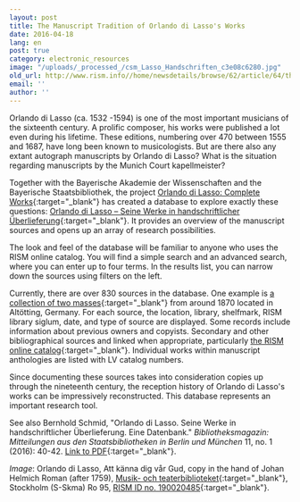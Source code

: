 ```yaml
---
layout: post
title: The Manuscript Tradition of Orlando di Lasso's Works
date: 2016-04-18
lang: en
post: true
category: electronic_resources
image: "/uploads/_processed_/csm_Lasso_Handschriften_c3e08c6280.jpg"
old_url: http://www.rism.info//home/newsdetails/browse/62/article/64/the-manuscript-tradition-of-orlando-di-lassos-works.html
email: ''
author: ''
---
```



Orlando di Lasso (ca. 1532 -1594) is one of the most important musicians of the sixteenth century. A prolific composer, his works were published a lot even during his lifetime. These editions, numbering over 470 between 1555 and 1687, have long been known to musicologists. But are there also any extant autograph manuscripts by Orlando di Lasso? What is the situation regarding manuscripts by the Munich Court kapellmeister?

Together with the Bayerische Akademie der Wissenschaften and the Bayerische Staatsbibliothek, the project [Orlando di Lasso: Complete Works](http://www.lasso.badw.de/){:target="_blank"} has created a database to explore exactly these questions: [Orlando di Lasso – Seine Werke in handschriftlicher Überlieferung](https://lasso-handschriften.badw.de/metaopac/start.do?View=lasso){:target="_blank"}. It provides an overview of the manuscript sources and opens up an array of research possibilities.

The look and feel of the database will be familiar to anyone who uses the RISM online catalog. You will find a simple search and an advanced search, where you can enter up to four terms. In the results list, you can narrow down the sources using filters on the left.

Currently, there are over 830 sources in the database. One example is [a collection of two masses](https://lasso-handschriften.badw.de/search?id=lasso736){:target="_blank"} from around 1870 located in Altötting, Germany. For each source, the location, library, shelfmark, RISM library siglum, date, and type of source are displayed. Some records include information about previous owners and copyists. Secondary and other bibliographical sources and linked when appropriate, particularly [the RISM online catalog](https://opac.rism.info/search?id=450041506){:target="_blank"}. Individual works within manuscript anthologies are listed with LV catalog numbers.

Since documenting these sources takes into consideration copies up through the nineteenth century, the reception history of Orlando di Lasso's works can be impressively reconstructed. This database represents an important research tool.

See also Bernhold Schmid, "Orlando di Lasso. Seine Werke in handschriftlicher Überlieferung. Eine Datenbank." _Bibliotheksmagazin: Mitteilungen aus den Staatsbibliotheken in Berlin und München_ 11, no. 1 (2016): 40-42. [Link to PDF](http://staatsbibliothek-berlin.de/fileadmin/user_upload/zentrale_Seiten/ueber_uns/pdf/Bibliotheksmagazin/Bibliotheksmagazin_2016_1.pdf){:target="_blank"}.


_Image_: Orlando di Lasso, Att känna dig vår Gud, copy in the hand of Johan Helmich Roman (after 1759), [Musik- och teaterbiblioteket](http://roman.musikverket.se/browselarge.php?lang=sw&volymid=Ro+95&bildnr=00096){:target="_blank"}, Stockholm (S-Skma) Ro 95, [RISM ID no. 190020485](https://opac.rism.info/search?id=190020485){:target="_blank"}.





<script type="text/javascript">var switchTo5x=true;</script><script type="text/javascript" src="http://w.sharethis.com/button/buttons.js"></script><script type="text/javascript">stLight.options({publisher: "9b601438-1ce1-49d8-bfd7-9cff5df54c17", doNotHash: false, doNotCopy: false, hashAddressBar: false});</script>